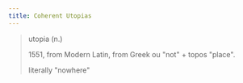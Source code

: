 ```yaml
---
title: Coherent Utopias
---
```


> utopia (n.)
> 
> 1551, from Modern Latin, from Greek ou "not" + topos "place".
> 
> literally "nowhere"


